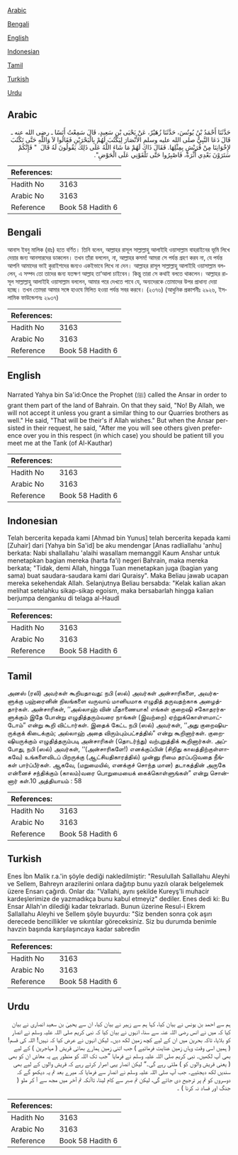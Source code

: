 [Arabic](#arabic)

[Bengali](#bengali)

[English](#english)

[Indonesian](#indonesian)

[Tamil](#tamil)

[Turkish](#turkish)

[Urdu](#urdu)

## Arabic


<div dir="rtl" lang="ar" style={{fontSize:'larger',backgroundColor:'#f8f9fa',padding:20}}>
حَدَّثَنَا أَحْمَدُ بْنُ يُونُسَ، حَدَّثَنَا زُهَيْرٌ، عَنْ يَحْيَى بْنِ سَعِيدٍ، قَالَ سَمِعْتُ أَنَسًا ـ رضى الله عنه ـ قَالَ دَعَا النَّبِيُّ صلى الله عليه وسلم الأَنْصَارَ لِيَكْتُبَ لَهُمْ بِالْبَحْرَيْنِ فَقَالُوا لاَ وَاللَّهِ حَتَّى تَكْتُبَ لإِخْوَانِنَا مِنْ قُرَيْشٍ بِمِثْلِهَا‏.‏ فَقَالَ ذَاكَ لَهُمْ مَا شَاءَ اللَّهُ عَلَى ذَلِكَ يَقُولُونَ لَهُ قَالَ ‏ "‏ فَإِنَّكُمْ سَتَرَوْنَ بَعْدِي أُثْرَةً، فَاصْبِرُوا حَتَّى تَلْقَوْنِي ‏عَلَى الْحَوْضِ"‏‏.‏
</div>
<div style={{backgroundColor:'#f8f9fa',padding:20, marginBottom: 10}}><table> <thead> <tr> <th>References:</th> <th></th> </tr> </thead> <tbody><tr><td>Hadith No</td><td>3163</td></tr><tr><td>Arabic No</td><td>3163</td></tr><tr><td>Reference</td><td>Book 58 Hadith 6</td></tr></tbody></table></div>

## Bengali


<div dir="ltr" lang="bn" style={{fontSize:'larger',backgroundColor:'#f8f9fa',padding:20}}>
আনাস ইবনু মালিক (রাঃ) হতে বর্ণিত। তিনি বলেন, আল্লাহর রাসূল সাল্লাল্লাহু আলাইহি ওয়াসাল্লাম বাহরাইনের ভূমি লিখে দেয়ার জন্য আনসারদের ডাকলেন। তখন তাঁরা বললেন, না, আল্লাহর কসম! আমরা সে পর্যন্ত গ্রহণ করব না, যে পর্যন্ত আপনি আমাদের ভাই কুরাইশদের জন্যও একইভাবে লিখে না দেন। আল্লাহর রাসূল সাল্লাল্লাহু আলাইহি ওয়াসাল্লাম বললেন, এ সম্পদ তো তাদের জন্য যতক্ষণ আল্লাহ তা‘আলা চাইবেন। কিন্তু তারা সে কথাই বলতে থাকলেন। আল্লাহর রাসূল সাল্লাল্লাহু আলাইহি ওয়াসাল্লাম বললেন, আমার পরে দেখতে পাবে যে, অন্যদেরকে তোমাদের উপর প্রাধান্য দেয়া হচ্ছে। তখন তোমরা আমার সঙ্গে হাওযে মিলিত হওয়া পর্যন্ত সবর করবে। (২৩৭৬) (আধুনিক প্রকাশনীঃ ২৯২৬, ইসলামিক ফাউন্ডেশনঃ ২৯৩৭)
</div>
<div style={{backgroundColor:'#f8f9fa',padding:20, marginBottom: 10}}><table> <thead> <tr> <th>References:</th> <th></th> </tr> </thead> <tbody><tr><td>Hadith No</td><td>3163</td></tr><tr><td>Arabic No</td><td>3163</td></tr><tr><td>Reference</td><td>Book 58 Hadith 6</td></tr></tbody></table></div>

## English


<div dir="ltr" lang="en" style={{fontSize:'larger',backgroundColor:'#f8f9fa',padding:20}}>
Narrated Yahya bin Sa'id:Once the Prophet (ﷺ) called the Ansar in order to grant them part of the land of Bahrain. On that they said, "No! By Allah, we will not accept it unless you grant a similar thing to our Quarries brothers as well." He said, "That will be their's if Allah wishes." But when the Ansar persisted in their request, he said, "After me you will see others given preference over you in this respect (in which case) you should be patient till you meet me at the Tank (of Al-Kauthar)
</div>
<div style={{backgroundColor:'#f8f9fa',padding:20, marginBottom: 10}}><table> <thead> <tr> <th>References:</th> <th></th> </tr> </thead> <tbody><tr><td>Hadith No</td><td>3163</td></tr><tr><td>Arabic No</td><td>3163</td></tr><tr><td>Reference</td><td>Book 58 Hadith 6</td></tr></tbody></table></div>

## Indonesian


<div dir="ltr" lang="id" style={{fontSize:'larger',backgroundColor:'#f8f9fa',padding:20}}>
Telah bercerita kepada kami [Ahmad bin Yunus] telah bercerita kepada kami [Zuhair] dari [Yahya bin Sa'id] be aku mendengar [Anas radliallahu 'anhu] berkata: Nabi shallallahu 'alaihi wasallam memanggil Kaum Anshar untuk menetapkan bagian mereka (harta fa'i) negeri Bahrain, maka mereka berkata; "Tidak, demi Allah, hingga Tuan menetapkan juga (bagian yang sama) buat saudara-saudara kami dari Quraisy". Maka Beliau jawab ucapan mereka sekehendak Allah. Selanjutnya Beliau bersabda: "Kelak kalian akan melihat setelahku sikap-sikap egoism, maka bersabarlah hingga kalian berjumpa denganku di telaga al-Haudl
</div>
<div style={{backgroundColor:'#f8f9fa',padding:20, marginBottom: 10}}><table> <thead> <tr> <th>References:</th> <th></th> </tr> </thead> <tbody><tr><td>Hadith No</td><td>3163</td></tr><tr><td>Arabic No</td><td>3163</td></tr><tr><td>Reference</td><td>Book 58 Hadith 6</td></tr></tbody></table></div>

## Tamil


<div dir="ltr" lang="ta" style={{fontSize:'larger',backgroundColor:'#f8f9fa',padding:20}}>
அனஸ் (ரலி) அவர்கள் கூறியதாவது: நபி (ஸல்) அவர்கள் அன்சாரிகளை, அவர்களுக்கு பஹ்ரைனின் நிலங்களை வருவாய் மானியமாக எழுதித் தருவதற்காக அழைத்தார்கள். அன்சாரிகள், ‘‘அல்லாஹ் வின் மீதாணையாக! எங்கள் குறைஷி சகோதரர்களுக்கும் இதே போன்று எழுதித்தரும்வரை நாங்கள் (இவற்றை) ஏற்றுக்கொள்ளமாட்டோம்” என்று கூறி விட்டார்கள். இதைக் கேட்ட நபி (ஸல்) அவர்கள், ‘‘அது குறைஷியருக்குக் கிடைக்கும்; அல்லாஹ் அதை விரும்பும்பட்சத்தில்” என்று கூறினார்கள். குறைஷியருக்கும் எழுதித்தரும்படி அன்சாரிகள் (தொடர்ந்து) வற்புறுத்திக் கூறினார்கள். அப்போது, நபி (ஸல்) அவர்கள், ‘‘(அன்சாரிகளே!) எனக்குப்பின் (சிறிது காலத்திற்குள்ளாகவே) உங்களைவிடப் பிறருக்கு (ஆட்சியதிகாரத்தில்) முன்னு ரிமை தரப்படுவதை நீங்கள் பார்ப்பீர்கள். ஆகவே, (மறுமையில், எனக்குச் சொந்த மான) தடாகத்தின் அருகே என்னைச் சந்திக்கும் (காலம்)வரை பொறுமையைக் கைக்கொள்ளுங்கள்” என்று சொன்னார் கள்.10 அத்தியாயம் : 58
</div>
<div style={{backgroundColor:'#f8f9fa',padding:20, marginBottom: 10}}><table> <thead> <tr> <th>References:</th> <th></th> </tr> </thead> <tbody><tr><td>Hadith No</td><td>3163</td></tr><tr><td>Arabic No</td><td>3163</td></tr><tr><td>Reference</td><td>Book 58 Hadith 6</td></tr></tbody></table></div>

## Turkish


<div dir="ltr" lang="tr" style={{fontSize:'larger',backgroundColor:'#f8f9fa',padding:20}}>
Enes İbn Malik r.a.'in şöyle dediği nakledilmiştir: "Resulullah Sallallahu Aleyhi ve Sellem, Bahreyn arazilerini onlara dağıtıp bunu yazılı olarak belgelemek üzere Ensarı çağırdı. Onlar da: "Vallahi, aynı şekilde Kureyş'li muhacir kardeşlerimize de yazmadıkça bunu kabul etmeyiz" dediler. Enes dedi ki: Bu Ensar Allah'ın dilediği kadar tekrarladı. Bunun üzerine Resul-i Ekrem Sallallahu Aleyhi ve Sellem şöyle buyurdu: "Siz benden sonra çok aşırı derecede bencillikler ve sıkıntılar göreceksiniz. Siz bu durumda benimle havzin başında karşılaşıncaya kadar sabredin
</div>
<div style={{backgroundColor:'#f8f9fa',padding:20, marginBottom: 10}}><table> <thead> <tr> <th>References:</th> <th></th> </tr> </thead> <tbody><tr><td>Hadith No</td><td>3163</td></tr><tr><td>Arabic No</td><td>3163</td></tr><tr><td>Reference</td><td>Book 58 Hadith 6</td></tr></tbody></table></div>

## Urdu


<div dir="rtl" lang="ur" style={{fontSize:'larger',backgroundColor:'#f8f9fa',padding:20}}>
ہم سے احمد بن یونس نے بیان کیا، کہا ہم سے زہیر نے بیان کیا، ان سے یحییٰ بن سعید انصاری نے بیان کیا کہ میں نے انس رضی اللہ عنہ سے سنا، انہوں نے بیان کیا کہ نبی کریم صلی اللہ علیہ وسلم نے انصار کو بلایا، تاکہ بحرین میں ان کے لیے کچھ زمین لکھ دیں۔ لیکن انہوں نے عرض کیا کہ نہیں! اللہ کی قسم! ( ہمیں اسی وقت وہاں زمین عنایت فرمائیے ) جب اتنی زمین ہمارے بھائی قریش ( مہاجرین ) کے لیے بھی آپ لکھیں۔ نبی کریم صلی اللہ علیہ وسلم نے فرمایا ”جب تک اللہ کو منظور ہے یہ معاش ان کو بھی ( یعنی قریش والوں کو ) ملتی رہے گی۔“ لیکن انصار یہی اصرار کرتے رہے کہ قریش والوں کے لیے بھی سندیں لکھ دیجئیے۔ جب آپ صلی اللہ علیہ وسلم نے انصار سے فرمایا کہ میرے بعد تم یہ دیکھو گے کہ دوسروں کو تم پر ترجیح دی جائے گی، لیکن تم صبر سے کام لینا، تاآنکہ تم آخر میں مجھ سے آ کر ملو ( جنگ اور فساد نہ کرنا ) ۔
</div>
<div style={{backgroundColor:'#f8f9fa',padding:20, marginBottom: 10}}><table> <thead> <tr> <th>References:</th> <th></th> </tr> </thead> <tbody><tr><td>Hadith No</td><td>3163</td></tr><tr><td>Arabic No</td><td>3163</td></tr><tr><td>Reference</td><td>Book 58 Hadith 6</td></tr></tbody></table></div>
